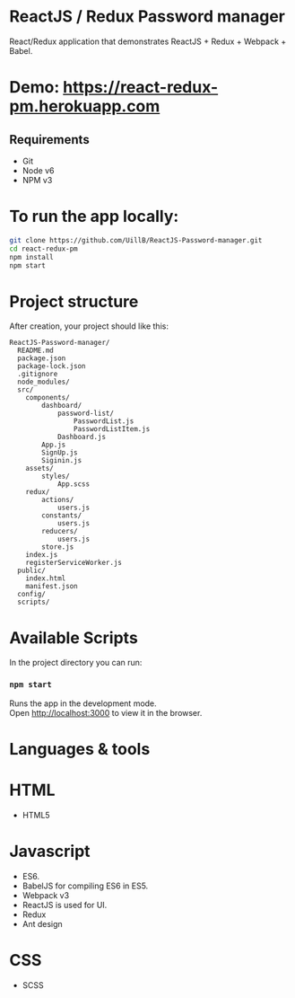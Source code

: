 # ReactJS / Redux Password manager

React/Redux application that demonstrates ReactJS + Redux + Webpack + Babel.

# Demo: https://react-redux-pm.herokuapp.com

## Requirements
* Git
* Node v6
* NPM v3
# To run the app locally:

```bash
git clone https://github.com/UillB/ReactJS-Password-manager.git
cd react-redux-pm
npm install
npm start
```
# Project structure

After creation, your project should like this:

```
ReactJS-Password-manager/
  README.md
  package.json
  package-lock.json
  .gitignore
  node_modules/
  src/
    components/
        dashboard/
            password-list/
                PasswordList.js
                PasswordListItem.js
            Dashboard.js
        App.js
        SignUp.js
        Siginin.js
    assets/
        styles/
            App.scss
    redux/
        actions/
            users.js
        constants/
            users.js
        reducers/
            users.js
        store.js
    index.js
    registerServiceWorker.js
  public/
    index.html
    manifest.json
  config/
  scripts/
```


# Available Scripts
In the project directory you can run:

### `npm start`

Runs the app in the development mode.<br>
Open [http://localhost:3000](http://localhost:3000) to view it in the browser.

# Languages & tools

# HTML
* HTML5

# Javascript
* ES6.
* BabelJS for compiling ES6 in ES5.
* Webpack v3
* ReactJS is used for UI.
* Redux
* Ant design

# CSS
* SCSS

